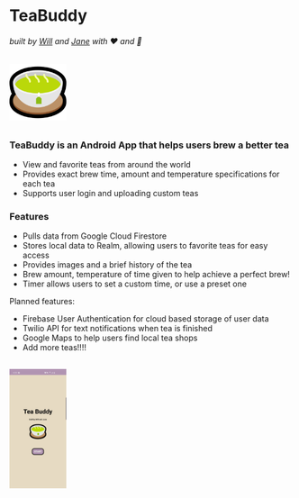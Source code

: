 # TeaBuddy
###### built by [Will](https://github.com/williamxyshi) and [Jane](https://github.com/jane-le) with :heart: and :tea:   
  <img src="https://github.com/williamxyshi/TeaBuddy/blob/master/app/src/main/res/drawable/ic_teacup.png" width="20%">

##
### TeaBuddy is an Android App that helps users brew a better tea

  - View and favorite teas from around the world
  - Provides exact brew time, amount and temperature specifications for each tea
  - Supports user login and uploading custom teas

### Features

  - Pulls data from Google Cloud Firestore 
  - Stores local data to Realm, allowing users to favorite teas for easy access
  - Provides images and a brief history of the tea
  - Brew amount, temperature of time given to help achieve a perfect brew!
  - Timer allows users to set a custom time, or use a preset one


Planned features:
  - Firebase User Authentication for cloud based storage of user data
  - Twilio API for text notifications when tea is finished
  - Google Maps to help users find local tea shops
  - Add more teas!!!!
  ##
  ##
  <img src="https://github.com/williamxyshi/TeaBuddy/blob/master/assets/landingpage_screenshot.jpg" width="20%">
